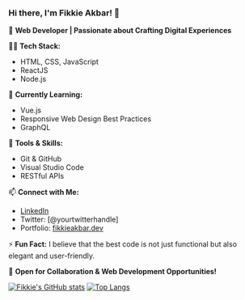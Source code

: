 ### Hi there, I'm Fikkie Akbar! 👋

🚀 **Web Developer | Passionate about Crafting Digital Experiences**

👨‍💻 **Tech Stack:**
- HTML, CSS, JavaScript
- ReactJS
- Node.js

🌱 **Currently Learning:**
- Vue.js
- Responsive Web Design Best Practices
- GraphQL

🔧 **Tools & Skills:**
- Git & GitHub
- Visual Studio Code
- RESTful APIs

📫 **Connect with Me:**
- [LinkedIn](https://www.linkedin.com/in/fikkieakbar/)
- Twitter: [@yourtwitterhandle]
- Portfolio: [fikkieakbar.dev](https://www.fikkieakbar.dev)

⚡ **Fun Fact:**
I believe that the best code is not just functional but also elegant and user-friendly.

🌟 **Open for Collaboration & Web Development Opportunities!**

[![Fikkie's GitHub stats](https://github-readme-stats.vercel.app/api?username=Fikkie007&show_icons=true&theme=dark)](https://github.com/Fikkie007)
[![Top Langs](https://github-readme-stats.vercel.app/api/top-langs/?username=Fikkie007&layout=compact)](https://github.com/Fikkie007)
